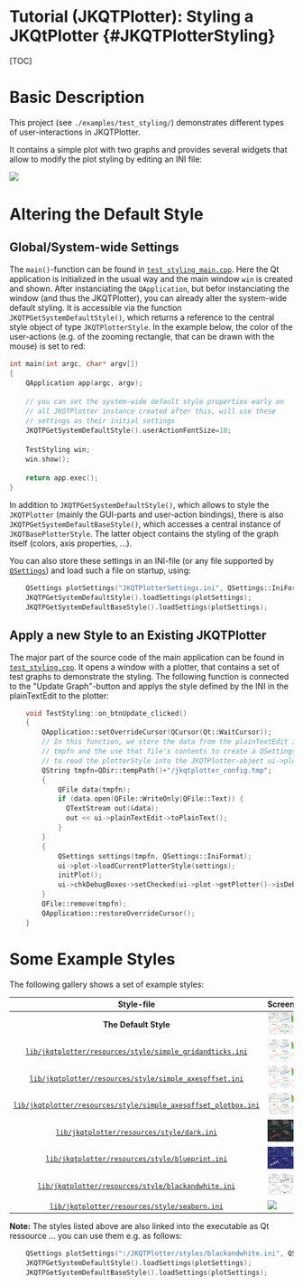 # Tutorial (JKQTPlotter): Styling a JKQtPlotter {#JKQTPlotterStyling}
 
[TOC]
 
# Basic Description

This project (see `./examples/test_styling/`) demonstrates different types of user-interactions in JKQTPlotter.

It contains a simple plot with two graphs and provides several widgets that allow to modify the plot styling by editing an INI file:

![](https://raw.githubusercontent.com/jkriege2/JKQtPlotter/master/screenshots/test_styling.png)


# Altering the Default Style

## Global/System-wide Settings

The `main()`-function can be found in  [`test_styling_main.cpp`](https://github.com/jkriege2/JKQtPlotter/tree/master/examples/test_styling/test_styling_main.cpp). Here the Qt application  is initialized in the usual way and the main window `win` is created and shown. After instanciating the `QApplication`, but befor instanciating the window (and thus the JKQTPlotter), you can already alter the system-wide default styling. It is accessible via the function `JKQTPGetSystemDefaultStyle()`, which returns a reference to the central style object of type `JKQTPlotterStyle`. In the example below, the color of the user-actions (e.g. of the zooming rectangle, that can be drawn with the mouse) is set to red:

```.cpp
int main(int argc, char* argv[])
{
    QApplication app(argc, argv);

    // you can set the system-wide default style properties early on
    // all JKQTPlotter instance created after this, will use these
    // settings as their initial settings
    JKQTPGetSystemDefaultStyle().userActionFontSize=10;

    TestStyling win;
    win.show();

    return app.exec();
}
```

In addition to `JKQTPGetSystemDefaultStyle()`, which allows to style the `JKQTPlotter` (mainly the GUI-parts and user-action bindings), there is also `JKQTPGetSystemDefaultBaseStyle()`, which accesses a central instance of `JKQTBasePlotterStyle`. The latter object contains the styling of the graph itself (colors, axis properties, ...).

You can also store these settings in an INI-file (or any file supported by [`QSettings`](http://doc.qt.io/qt-5/qsettings.html)) and load such a file on startup, using:
```.cpp
	QSettings plotSettings("JKQTPlotterSettings.ini", QSettings::IniFormat);;
    JKQTPGetSystemDefaultStyle().loadSettings(plotSettings);
    JKQTPGetSystemDefaultBaseStyle().loadSettings(plotSettings);
```

## Apply a new Style to an Existing JKQTPlotter

The major part of the source code of the main application can be found in  [`test_styling.cpp`](https://github.com/jkriege2/JKQtPlotter/tree/master/examples/test_styling/test_styling.cpp). It opens a window with a plotter, that contains a set of test graphs to demonstrate the styling. The following function is connected to the "Update Graph"-button and applys the style defined by the INI in the plainTextEdit to the plotter:
```.cpp
    void TestStyling::on_btnUpdate_clicked()
    {
        QApplication::setOverrideCursor(QCursor(Qt::WaitCursor));
        // In this function, we store the data from the plainTextEdit into a temporary file
        // tmpfn and the use that file's contents to create a QSettings object, which is used
        // to read the plotterStyle into the JKQTPlotter-object ui->plot (using loadCurrentPlotterStyle(settings) )
        QString tmpfn=QDir::tempPath()+"/jkqtplotter_config.tmp";
        {
            QFile data(tmpfn);
            if (data.open(QFile::WriteOnly|QFile::Text)) {
              QTextStream out(&data);
              out << ui->plainTextEdit->toPlainText();
            }
        }
        {
            QSettings settings(tmpfn, QSettings::IniFormat);
            ui->plot->loadCurrentPlotterStyle(settings);
            initPlot();
            ui->chkDebugBoxes->setChecked(ui->plot->getPlotter()->isDebugShowRegionBoxesEnabled());
        }
        QFile::remove(tmpfn);
        QApplication::restoreOverrideCursor();
    }
```


# Some Example Styles
The following gallery shows a set of example styles:


| Style-file    | Screenshot    |
|:-------------:| ------------- | 
| <b> The Default Style </b> | ![](https://raw.githubusercontent.com/jkriege2/JKQtPlotter/master/doc/images/styles/default.ini.png) |
| [`lib/jkqtplotter/resources/style/simple_gridandticks.ini`](https://github.com/jkriege2/JKQtPlotter/tree/master/lib/jkqtplotter/resources/styles/simple_gridandticks.ini) | ![](https://raw.githubusercontent.com/jkriege2/JKQtPlotter/master/doc/images/styles/simple_gridandticks.ini.png) |
| [`lib/jkqtplotter/resources/style/simple_axesoffset.ini`](https://github.com/jkriege2/JKQtPlotter/tree/master/lib/jkqtplotter/resources/styles/simple_axesoffset.ini) | ![](https://raw.githubusercontent.com/jkriege2/JKQtPlotter/master/doc/images/styles/simple_axesoffset.ini.png) |
| [`lib/jkqtplotter/resources/style/simple_axesoffset_plotbox.ini`](https://github.com/jkriege2/JKQtPlotter/tree/master/lib/jkqtplotter/resources/styles/simple_axesoffset_plotbox.ini) | ![](https://raw.githubusercontent.com/jkriege2/JKQtPlotter/master/doc/images/styles/simple_axesoffset_plotbox.ini.png) |
| [`lib/jkqtplotter/resources/style/dark.ini`](https://github.com/jkriege2/JKQtPlotter/tree/master/lib/jkqtplotter/resources/styles/dark.ini) | ![](https://raw.githubusercontent.com/jkriege2/JKQtPlotter/master/doc/images/styles/dark.ini.png) |
| [`lib/jkqtplotter/resources/style/blueprint.ini`](https://github.com/jkriege2/JKQtPlotter/tree/master/lib/jkqtplotter/resources/styles/blueprint.ini) | ![](https://raw.githubusercontent.com/jkriege2/JKQtPlotter/master/doc/images/styles/blueprint.ini.png) |
| [`lib/jkqtplotter/resources/style/blackandwhite.ini`](https://github.com/jkriege2/JKQtPlotter/tree/master/lib/jkqtplotter/resources/styles/blackandwhite.ini) | ![](https://raw.githubusercontent.com/jkriege2/JKQtPlotter/master/doc/images/styles/blackandwhite.ini.png) |
| [`lib/jkqtplotter/resources/style/seaborn.ini`](https://github.com/jkriege2/JKQtPlotter/tree/master/lib/jkqtplotter/resources/styles/seaborn.ini) | ![](https://raw.githubusercontent.com/jkriege2/JKQtPlotter/master/doc/images/styles/seaborn.ini.png) |


<b>Note:</b> The styles listed above are also linked into the executable as Qt ressource ... you can use them e.g. as follows:
```.cpp
	QSettings plotSettings(":/JKQTPlotter/styles/blackandwhite.ini", QSettings::IniFormat);;
    JKQTPGetSystemDefaultStyle().loadSettings(plotSettings);
    JKQTPGetSystemDefaultBaseStyle().loadSettings(plotSettings);
```

